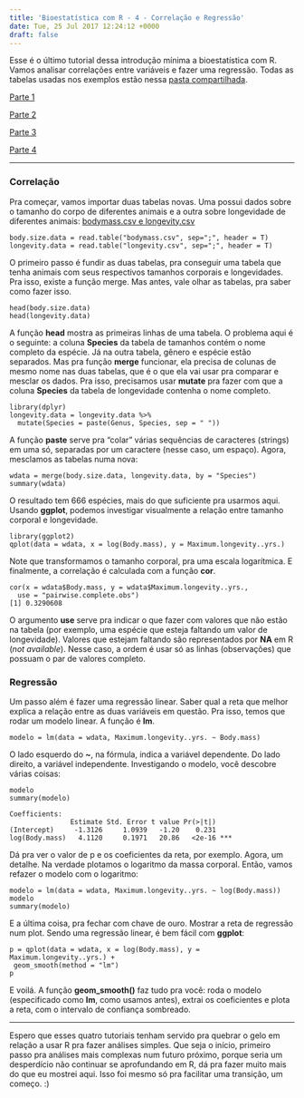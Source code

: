 ```yaml
---
title: 'Bioestatística com R - 4 - Correlação e Regressão'
date: Tue, 25 Jul 2017 12:24:12 +0000
draft: false
---
```


Esse é o último tutorial dessa introdução mínima a bioestatística com R. Vamos analisar correlações entre variáveis e fazer uma regressão. Todas as tabelas usadas nos exemplos estão nessa [pasta compartilhada](https://www.dropbox.com/sh/pb9fsbex5hh4nw3/AADxjjUGC5gUUvfM4vs8M6zwa?dl=0).

[Parte 1](/ensino/tutoriais-bioestatistica/bioestatistica1)

[Parte 2](/ensino/tutoriais-bioestatistica/bioestatistica2)

[Parte 3](/ensino/tutoriais-bioestatistica/bioestatistica3)

[Parte 4](/ensino/tutoriais-bioestatistica/bioestatistica4)
  
* * *

### Correlação

Pra começar, vamos importar duas tabelas novas. Uma possui dados sobre o tamanho do corpo de diferentes animais e a outra sobre longevidade de diferentes animais: [bodymass.csv e longevity.csv](https://www.dropbox.com/sh/pb9fsbex5hh4nw3/AADxjjUGC5gUUvfM4vs8M6zwa?dl=0)

```
body.size.data = read.table("bodymass.csv", sep=";", header = T)
longevity.data = read.table("longevity.csv", sep=";", header = T)
```

O primeiro passo é fundir as duas tabelas, pra conseguir uma tabela que tenha animais com seus respectivos tamanhos corporais e longevidades. Pra isso, existe a função merge. Mas antes, vale olhar as tabelas, pra saber como fazer isso.

```
head(body.size.data)
head(longevity.data)
```

A função **head** mostra as primeiras linhas de uma tabela. O problema aqui é o seguinte: a coluna **Species** da tabela de tamanhos contém o nome completo da espécie. Já na outra tabela, gênero e espécie estão separados. Mas pra função **merge** funcionar, ela precisa de colunas de mesmo nome nas duas tabelas, que é o que ela vai usar pra comparar e mesclar os dados. Pra isso, precisamos usar **mutate** pra fazer com que a coluna **Species** da tabela de longevidade contenha o nome completo.

```
library(dplyr)
longevity.data = longevity.data %>%
  mutate(Species = paste(Genus, Species, sep = " "))
```

A função **paste** serve pra “colar” várias sequências de caracteres (strings) em uma só, separadas por um caractere (nesse caso, um espaço). Agora, mesclamos as tabelas numa nova:

```
wdata = merge(body.size.data, longevity.data, by = "Species")
summary(wdata)
```

O resultado tem 666 espécies, mais do que suficiente pra usarmos aqui. Usando **ggplot**, podemos investigar visualmente a relação entre tamanho corporal e longevidade.

```
library(ggplot2)
qplot(data = wdata, x = log(Body.mass), y = Maximum.longevity..yrs.)
```

Note que transformamos o tamanho corporal, pra uma escala logarítmica. E finalmente, a correlação é calculada com a função **cor**.

```
cor(x = wdata$Body.mass, y = wdata$Maximum.longevity..yrs.,
  use = "pairwise.complete.obs")
[1] 0.3290608
```

O argumento **use** serve pra indicar o que fazer com valores que não estão na tabela (por exemplo, uma espécie que esteja faltando um valor de longevidade). Valores que estejam faltando são representados por **NA** em R (_not available_). Nesse caso, a ordem é usar só as linhas (observações) que possuam o par de valores completo.

### Regressão

Um passo além é fazer uma regressão linear. Saber qual a reta que melhor explica a relação entre as duas variáveis em questão. Pra isso, temos que rodar um modelo linear. A função é **lm**.

```
modelo = lm(data = wdata, Maximum.longevity..yrs. ~ Body.mass)
```

O lado esquerdo do **~**, na fórmula, indica a variável dependente. Do lado direito, a variável independente. Investigando o modelo, você descobre várias coisas:

```
modelo
summary(modelo)

Coefficients:
               Estimate Std. Error t value Pr(>|t|)    
(Intercept)     -1.3126     1.0939   -1.20    0.231    
log(Body.mass)   4.1120     0.1971   20.86   <2e-16 ***
```

Dá pra ver o valor de p e os coeficientes da reta, por exemplo. Agora, um detalhe. Na verdade plotamos o logaritmo da massa corporal. Então, vamos refazer o modelo com o logaritmo:

```
modelo = lm(data = wdata, Maximum.longevity..yrs. ~ log(Body.mass))
modelo
summary(modelo)
```

E a última coisa, pra fechar com chave de ouro. Mostrar a reta de regressão num plot. Sendo uma regressão linear, é bem fácil com **ggplot**:

```
p = qplot(data = wdata, x = log(Body.mass), y = Maximum.longevity..yrs.) +
 geom_smooth(method = "lm")
p
```

E voilá. A função **geom_smooth()** faz tudo pra você: roda o modelo (especificado como **lm**, como usamos antes), extrai os coeficientes e plota a reta, com o intervalo de confiança sombreado.

* * *

Espero que esses quatro tutoriais tenham servido pra quebrar o gelo em relação a usar R pra fazer análises simples. Que seja o início, primeiro passo pra análises mais complexas num futuro próximo, porque seria um desperdício não continuar se aprofundando em R, dá pra fazer muito mais do que eu mostrei aqui. Isso foi mesmo só pra facilitar uma transição, um começo. :)